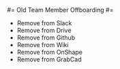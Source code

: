 #= Old Team Member Offboarding #=
  - Remove from Slack
  - Remove from Drive
  - Remove from Github
  - Remove from Wiki
  - Remove from OnShape
  - Remove from GrabCad